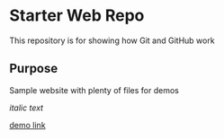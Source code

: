 # Starter Web Repo

This repository is for showing how Git and GitHub work

## Purpose

Sample website with plenty of files for demos

_italic text_

[demo link](https://www.google.com)